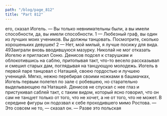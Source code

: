 ```yaml
---
path: "/blog/page_812"
title: "Part 812"
---
```


его, сказал Иогель. — Вы только невнимательны были, а вы имели способности, да, вы имели способности.
1 — Любезный граф, вы один из лучших моих учеников. Вы должны танцовать. Посмотрите, сколько хорошеньких девушек!
2 — Нет, мой милый, я лучше посижу для вида.
49Заиграли вновь вводившуюся мазурку. Николай не мог отказать Иогелю и пригласил Соню. Денисов подсел к старушкам и облокотившись на саблю, притопывая такт, что-то весело рассказывал и смешил старых дам, поглядывая на танцующую молодежь. Иогель в первой паре танцовал с Наташей, своею гордостью и лучшею ученицей. Мягко, нежно перебирая своими ножками в башмачках, Иогель первым полетел по зале с робевшею, но старательно выделывающею па̀ Наташей. Денисов не спускал с нее глаз и пристукивал саблей такт, с таким видом, который ясно говорил, что он сам не танцует только от того, что не хочет, а не от того, что не может. В середине фигуры он подозвал к себе проходившего мимо Ростова.
— Это совсем не то, — сказал он. — Разве это польская
